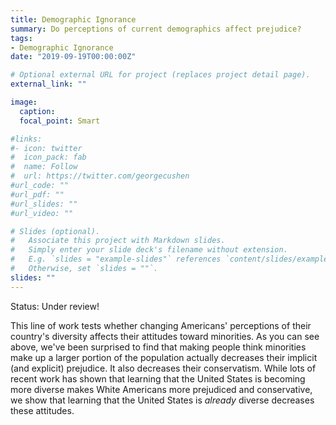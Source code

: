 ```yaml
---
title: Demographic Ignorance
summary: Do perceptions of current demographics affect prejudice?
tags:
- Demographic Ignorance
date: "2019-09-19T00:00:00Z"

# Optional external URL for project (replaces project detail page).
external_link: ""

image:
  caption: 
  focal_point: Smart

#links:
#- icon: twitter
#  icon_pack: fab
#  name: Follow
#  url: https://twitter.com/georgecushen
#url_code: ""
#url_pdf: ""
#url_slides: ""
#url_video: ""

# Slides (optional).
#   Associate this project with Markdown slides.
#   Simply enter your slide deck's filename without extension.
#   E.g. `slides = "example-slides"` references `content/slides/example-slides.md`.
#   Otherwise, set `slides = ""`.
slides: ""
---
```


Status: Under review!

This line of work tests whether changing Americans' perceptions of their country's diversity affects their attitudes toward minorities. As you can see above, we've been surprised to find that making people think minorities make up a larger portion of the population actually decreases their implicit (and explicit) prejudice. It also decreases their conservatism. While lots of recent work has shown that learning that the United States is becoming more diverse makes White Americans more prejudiced and conservative, we show that learning that the United States is *already* diverse decreases these attitudes.